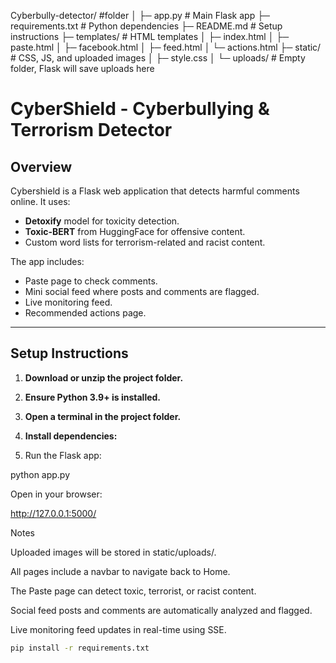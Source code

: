 Cyberbully-detector/        #folder
│
├─ app.py                   # Main Flask app
├─ requirements.txt         # Python dependencies
├─ README.md                # Setup instructions
├─ templates/               # HTML templates
│   ├─ index.html
│   ├─ paste.html
│   ├─ facebook.html
│   ├─ feed.html
│   └─ actions.html
├─ static/                  # CSS, JS, and uploaded images
│   ├─ style.css
│   └─ uploads/             # Empty folder, Flask will save uploads here

# CyberShield - Cyberbullying & Terrorism Detector

## Overview
Cybershield is a Flask web application that detects harmful comments online. 
It uses:
- **Detoxify** model for toxicity detection.
- **Toxic-BERT** from HuggingFace for offensive content.
- Custom word lists for terrorism-related and racist content.

The app includes:
- Paste page to check comments.
- Mini social feed where posts and comments are flagged.
- Live monitoring feed.
- Recommended actions page.

---

## Setup Instructions

1. **Download or unzip the project folder.**

2. **Ensure Python 3.9+ is installed.**

3. **Open a terminal in the project folder.**

4. **Install dependencies:**

5. Run the Flask app:

python app.py


Open in your browser:

http://127.0.0.1:5000/

Notes

Uploaded images will be stored in static/uploads/.

All pages include a navbar to navigate back to Home.

The Paste page can detect toxic, terrorist, or racist content.

Social feed posts and comments are automatically analyzed and flagged.

Live monitoring feed updates in real-time using SSE.
   ```bash
   pip install -r requirements.txt
